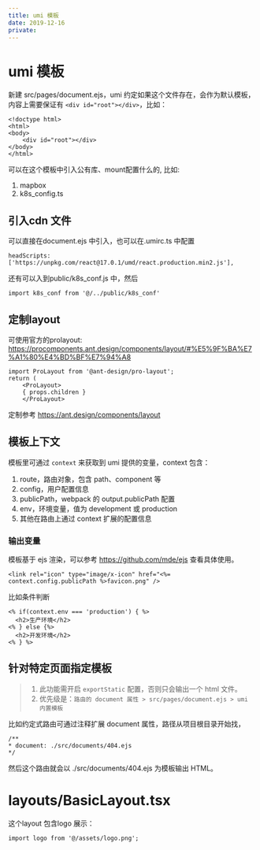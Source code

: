 ```yaml
---
title: umi 模板
date: 2019-12-16
private: 
---
```

# umi 模板
新建 src/pages/document.ejs，umi 约定如果这个文件存在，会作为默认模板，内容上需要保证有 `<div id="root"></div>`，比如：

    <!doctype html>
    <html>
    <body>
        <div id="root"></div>
    </body>
    </html>

可以在这个模板中引入公有库、mount配置什么的, 比如:
1. mapbox
2. k8s_config.ts

## 引入cdn 文件
可以直接在document.ejs 中引入，也可以在.umirc.ts 中配置

    headScripts: ['https://unpkg.com/react@17.0.1/umd/react.production.min2.js'],

还有可以入到public/k8s_conf.js 中，然后

    import k8s_conf from '@/../public/k8s_conf'

## 定制layout
可使用官方的prolayout: https://procomponents.ant.design/components/layout/#%E5%9F%BA%E7%A1%80%E4%BD%BF%E7%94%A8

    import ProLayout from '@ant-design/pro-layout';
    return (
        <ProLayout>
        { props.children }
        </ProLayout>

定制参考 https://ant.design/components/layout
## 模板上下文
模板里可通过 `context` 来获取到 umi 提供的变量，context 包含：

1. route，路由对象，包含 path、component 等
2. config，用户配置信息
3. publicPath，webpack 的 output.publicPath 配置
4. env，环境变量，值为 development 或 production
5. 其他在路由上通过 context 扩展的配置信息


### 输出变量
模板基于 ejs 渲染，可以参考 https://github.com/mde/ejs 查看具体使用。

    <link rel="icon" type="image/x-icon" href="<%= context.config.publicPath %>favicon.png" />

比如条件判断

    <% if(context.env === 'production') { %>
      <h2>生产环境</h2>
    <% } else {%>
      <h2>开发环境</h2>
    <% } %>

## 针对特定页面指定模板
> 1. 此功能需开启 `exportStatic` 配置，否则只会输出一个 html 文件。
> 2. 优先级是：`路由的 document 属性 > src/pages/document.ejs > umi 内置模板`

比如约定式路由可通过注释扩展 document 属性，路径从项目根目录开始找，

    /**
    * document: ./src/documents/404.ejs
    */

然后这个路由就会以 ./src/documents/404.ejs 为模板输出 HTML。

# layouts/BasicLayout.tsx
这个layout 包含logo 展示：

    import logo from '@/assets/logo.png';
